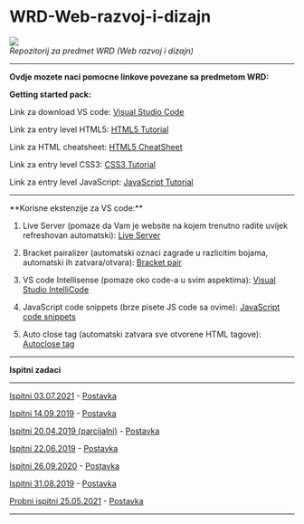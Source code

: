 # WRD-Web-razvoj-i-dizajn

![](https://komarev.com/ghpvc/?username=WRD-Web-razvoj-i-dizajn&label=Broj+posjeta:)
<br>
*Repozitorij za predmet WRD (Web razvoj i dizajn)*


<hr>

**Ovdje mozete naci pomocne linkove  povezane sa predmetom WRD:**

**Getting started pack:**

Link za download VS code:  [Visual Studio Code]()

Link za entry level HTML5: [HTML5 Tutorial](https://www.w3schools.com/html/)

Link za HTML cheatsheet:  [HTML5 CheatSheet](https://websitesetup.org/wp-content/uploads/2014/02/HTML-CHEAT-SHEET-768x8555.png)

Link za entry level CSS3: [CSS3 Tutorial](https://www.w3schools.com/css/)

Link za entry level JavaScript: [JavaScript Tutorial](https://www.w3schools.com/js/DEFAULT.asp)

<hr>
**Korisne ekstenzije za VS code:**

1. Live Server (pomaze da Vam je website na kojem trenutno radite uvijek refreshovan automatski): [Live Server](https://marketplace.visualstudio.com/items?itemName=ritwickdey.LiveServer)

2. Bracket pairalizer (automatski oznaci zagrade u razlicitim bojama, automatski ih zatvara/otvara):  [Bracket pair](https://marketplace.visualstudio.com/items?itemName=CoenraadS.bracket-pair-colorizer)

3. VS code Intellisense (pomaze oko code-a u svim aspektima): [Visual Studio IntelliCode](https://marketplace.visualstudio.com/items?itemName=VisualStudioExptTeam.vscodeintellicode)

4. JavaScript code snippets (brze pisete JS code sa ovime): [JavaScript code snippets](https://marketplace.visualstudio.com/items?itemName=xabikos.JavaScriptSnippets)

5. Auto close tag (automatski zatvara sve otvorene HTML tagove):  [Autoclose tag](https://marketplace.visualstudio.com/items?itemName=formulahendry.auto-close-tag)
<hr>

**Ispitni zadaci**

<hr>

[Ispitni 03.07.2021](Ispitni/Ispitni%2003.07.2021/Rjesenje) - [Postavka](Ispitni/Ispitni%2003.07.2021/Postavka)

[Ispitni 14.09.2019](Ispitni/Ispitni%2014.09.2019/Rjesenje) - [Postavka](Ispitni/Ispitni%2014.09.2019/Postavka)

[Ispitni 20.04.2019 (parcijalni)](Ispitni/Ispitni%2020.04.2019/Rjesenje) - [Postavka](Ispitni/Ispitni%2020.04.2019/Postavka)

[Ispitni 22.06.2019](Ispitni/Ispitni%2022.06.2019/Rjesenje) - [Postavka](Ispitni/Ispitni%2022.06.2019/Postavka)

[Ispitni 26.09.2020](Ispitni/Ispitni%2026.09.2020/Rjesenje) - [Postavka](Ispitni/Ispitni%2026.09.2020/Postavka)

[Ispitni 31.08.2019](Ispitni/Ispitni%2031.08.2019/Rjesenje) - [Postavka](Ispitni/Ispitni%2031.08.2019/Postavka)

[Probni ispitni 25.05.2021](Ispitni/Probni%2025.05.2021/Rjesenje) - [Postavka](Ispitni/Probni%2025.05.2021/Postavka)

<hr>
